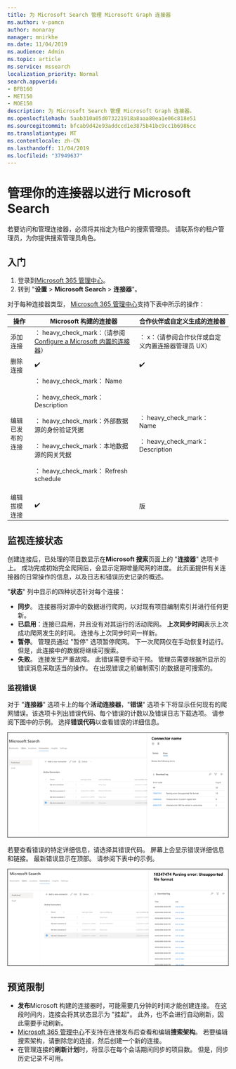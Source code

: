 ```yaml
---
title: 为 Microsoft Search 管理 Microsoft Graph 连接器
ms.author: v-pamcn
author: monaray
manager: mnirkhe
ms.date: 11/04/2019
ms.audience: Admin
ms.topic: article
ms.service: mssearch
localization_priority: Normal
search.appverid:
- BFB160
- MET150
- MOE150
description: 为 Microsoft Search 管理 Microsoft Graph 连接器。
ms.openlocfilehash: 5aab310a05d073221918a8aaa80ea1e06c818e51
ms.sourcegitcommit: bfcab9d42e93addccd1e3875b41bc9cc1b6986cc
ms.translationtype: MT
ms.contentlocale: zh-CN
ms.lasthandoff: 11/04/2019
ms.locfileid: "37949637"
---
```

# <a name="manage-your-connector-for-microsoft-search"></a>管理你的连接器以进行 Microsoft Search

若要访问和管理连接器，必须将其指定为租户的搜索管理员。 请联系你的租户管理员，为你提供搜索管理员角色。

## <a name="get-started"></a>入门

1. 登录到[Microsoft 365 管理中心](https://admin.microsoft.com)。
2. 转到 "**设置** > **Microsoft Search** > **连接器**"。

对于每种连接器类型， [Microsoft 365 管理中心](https://admin.microsoft.com)支持下表中所示的操作：

**操作** | **Microsoft 构建的连接器** | **合作伙伴或自定义生成的连接器**
--- | --- | ---
添加连接 | ： heavy_check_mark：（请参阅[Configure a Microsoft 内置的连接器](configure-connector.md)） | ： x：（请参阅合作伙伴或自定义内置连接器管理员 UX）
删除连接 | :heavy_check_mark: | :heavy_check_mark:
编辑已发布的连接 | ： heavy_check_mark： Name<br></br> ： heavy_check_mark： Description<br></br> ： heavy_check_mark：外部数据源的身份验证凭据<br></br> ： heavy_check_mark：本地数据源的网关凭据<br></br> ： heavy_check_mark： Refresh schedule<br></br> | ： heavy_check_mark： Name<br></br> ： heavy_check_mark： Description
编辑拔模连接 | :heavy_check_mark: | 版

## <a name="monitor-your-connection-status"></a>监视连接状态
创建连接后，已处理的项目数显示在**Microsoft 搜索**页面上的 "**连接器**" 选项卡上。 成功完成初始完全爬网后，会显示定期增量爬网的进度。 此页面提供有关连接器的日常操作的信息，以及日志和错误历史记录的概述。

"**状态**" 列中显示的四种状态针对每个连接：
* **同步**。 连接器将对源中的数据进行爬网，以对现有项目编制索引并进行任何更新。
* **已启用**：连接已启用，并且没有对其运行的活动爬网。 **上次同步时间**表示上次成功爬网发生的时间。 连接与上次同步时间一样新。
* **暂停**。 管理员通过 "暂停" 选项暂停爬网。 下一次爬网仅在手动恢复时运行。 但是，此连接中的数据将继续可搜索。
* **失败**。 连接发生严重故障。 此错误需要手动干预。 管理员需要根据所显示的错误消息采取适当的操作。 在出现错误之前编制索引的数据是可搜索的。

### <a name="monitor-errors"></a>监视错误
对于 "**连接器**" 选项卡上的每个**活动连接器**，"**错误**" 选项卡下将显示任何现有的爬网错误。该选项卡列出错误代码、每个错误的计数以及错误日志下载选项。 请参阅下图中的示例。 选择**错误代码**以查看错误的详细信息。

![选择了连接器的连接器列表，详细信息窗格显示了此连接器的3个错误。](media/errormonitoring1.png)

若要查看错误的特定详细信息，请选择其错误代码。 屏幕上会显示错误详细信息和链接。 最新错误显示在顶部。 请参阅下表中的示例。

![连接器列表，选择了一个连接器，详细信息窗格显示了连接器的错误列表。 ](media/errormonitoring2.png)

## <a name="preview-limitations"></a>预览限制
* **发布**Microsoft 构建的连接器时，可能需要几分钟的时间才能创建连接。 在这段时间内，连接会将其状态显示为 "挂起"。 此外，也不会进行自动刷新，因此需要手动刷新。
* [Microsoft 365 管理中心](https://admin.microsoft.com)不支持在连接发布后查看和编辑**搜索架构**。 若要编辑搜索架构，请删除您的连接，然后创建一个新的连接。
* 在管理连接的**刷新计划**时，将显示在每个会话期间同步的项目数。 但是，同步历史记录不可用。
